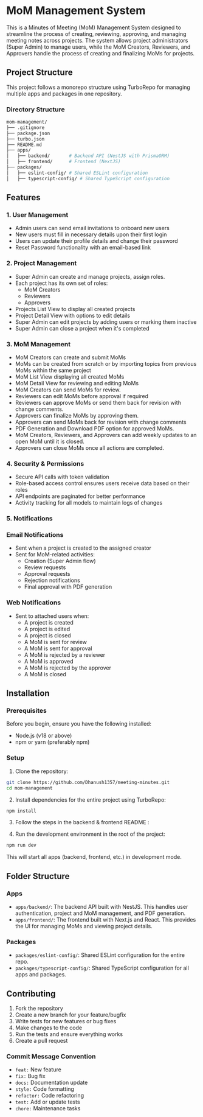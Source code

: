 # MoM Management System

This is a Minutes of Meeting (MoM) Management System designed to streamline the process of creating, reviewing, approving, and managing meeting notes across projects. The system allows project administrators (Super Admin) to manage users, while the MoM Creators, Reviewers, and Approvers handle the process of creating and finalizing MoMs for projects.

## Project Structure

This project follows a monorepo structure using TurboRepo for managing multiple apps and packages in one repository.

### Directory Structure

```bash
mom-management/
├── .gitignore
├── package.json
├── turbo.json
├── README.md
├── apps/
│   ├── backend/       # Backend API (NestJS with PrismaORM)
│   ├── frontend/      # Frontend (NextJS)
├── packages/
│   ├── eslint-config/ # Shared ESLint configuration
│   ├── typescript-config/ # Shared TypeScript configuration
```

## Features

### 1. User Management
- Admin users can send email invitations to onboard new users
- New users must fill in necessary details upon their first login
- Users can update their profile details and change their password
- Reset Password functionality with an email-based link

### 2. Project Management
- Super Admin can create and manage projects, assign roles.
- Each project has its own set of roles:
  - MoM Creators
  - Reviewers
  - Approvers
- Projects List View to display all created projects
- Project Detail View with options to edit details
- Super Admin can edit projects by adding users or marking them inactive
- Super Admin can close a project when it's completed

### 3. MoM Management
- MoM Creators can create and submit MoMs
- MoMs can be created from scratch or by importing topics from previous MoMs within the same project
- MoM List View displaying all created MoMs
- MoM Detail View for reviewing and editing MoMs
- MoM Creators can send MoMs for review.
- Reviewers can edit MoMs before approval if required
- Reviewers can approve MoMs or send them back for revision with change comments.
- Approvers can finalize MoMs by approving them.
- Approvers can send MoMs back for revision with change comments
- PDF Generation and Download PDF option for approved MoMs.
- MoM Creators, Reviewers, and Approvers can add weekly updates to an open MoM until it is closed.
- Approvers can close MoMs once all actions are completed.


### 4. Security & Permissions
- Secure API calls with token validation
- Role-based access control ensures users receive data based on their roles
- API endpoints are paginated for better performance
- Activity tracking for all models to maintain logs of changes

### 5. Notifications

### Email Notifications
- Sent when a project is created to the assigned creator
- Sent for MoM-related activities:
  - Creation (Super Admin flow)
  - Review requests
  - Approval requests
  - Rejection notifications
  - Final approval with PDF generation

### Web Notifications
- Sent to attached users when:
  - A project is created
  - A project is edited
  - A project is closed
  - A MoM is sent for review
  - A MoM is sent for approval
  - A MoM is rejected by a reviewer
  - A MoM is approved
  - A MoM is rejected by the approver
  - A MoM is closed


## Installation

### Prerequisites

Before you begin, ensure you have the following installed:

- Node.js (v18 or above)
- npm or yarn (preferably npm)

### Setup

1. Clone the repository:
```bash
git clone https://github.com/Dhanush1357/meeting-minutes.git
cd mom-management
```

2. Install dependencies for the entire project using TurboRepo:
```bash
npm install
```

3. Follow the steps in the backend & frontend README :


4. Run the development environment in the root of the project:
```bash
npm run dev
```

This will start all apps (backend, frontend, etc.) in development mode.

## Folder Structure

### Apps
- `apps/backend/`: The backend API built with NestJS. This handles user authentication, project and MoM management, and PDF generation.
- `apps/frontend/`: The frontend built with Next.js and React. This provides the UI for managing MoMs and viewing project details.

### Packages
- `packages/eslint-config/`: Shared ESLint configuration for the entire repo.
- `packages/typescript-config/`: Shared TypeScript configuration for all apps and packages.

## Contributing

1. Fork the repository
2. Create a new branch for your feature/bugfix
3. Write tests for new features or bug fixes
4. Make changes to the code
5. Run the tests and ensure everything works
6. Create a pull request

### Commit Message Convention

- `feat:` New feature
- `fix:` Bug fix
- `docs:` Documentation update
- `style:` Code formatting
- `refactor:` Code refactoring
- `test:` Add or update tests
- `chore:` Maintenance tasks
